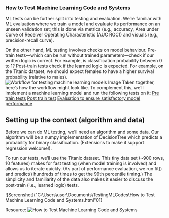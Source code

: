 ### How to Test Machine Learning Code and Systems

ML tests can be further split into testing and evaluation. We’re familiar with ML evaluation where we train a model and evaluate its performance on an unseen validation set; this is done via metrics (e.g., accuracy, Area under Curve of Receiver Operating Characteristic (AUC ROC)) and visuals (e.g., precision-recall curve).

On the other hand, ML testing involves checks on model behaviour. Pre-train tests—which can be run without trained parameters—check if our written logic is correct. For example, is classification probability between 0 to 1? Post-train tests check if the learned logic is expected. For example, on the Titanic dataset, we should expect females to have a higher survival probability (relative to males).
![Workflow for testing machine learning models Image](https://eugeneyan.com/assets/testing-ml-flow.jpg)
Taken together, here’s how the workflow might look like. To complement this, we’ll implement a machine learning model and run the following tests on it:
[Pre train tests](https://eugeneyan.com/writing/testing-ml/#pre-train-tests-to-ensure-correct-implementation1)
[Post train test](https://eugeneyan.com/writing/testing-ml/#post-train-tests-to-ensure-expected-learned-behaviour)
[Evaluation to ensure satisfactory model performance](https://eugeneyan.com/writing/testing-ml/#model-evaluation-to-ensure-satisfactory-performance)

## Setting up the context (algorithm and data)

Before we can do ML testing, we’ll need an algorithm and some data. Our algorithm will be a numpy implementation of DecisionTree which predicts a probability for binary classification. (Extensions to make it support regression welcome!).

To run our tests, we’ll use the Titanic dataset. This tiny data set (~900 rows, 10 features) makes for fast testing (when model training is involved) and allows us to iterate quickly. (As part of performance evaluation, we run fit() and predict() hundreds of times to get the 99th percentile timing.) The simplicity and familiarity of the data also makes it easier to discuss the post-train (i.e., learned logic) tests.

![Screenshot]("C:\Users\user\Documents\TestingMLCodes\How to Test Machine Learning Code and Systems.html"01)


Resource: ![How to Test Machine Learning Code and Systems](https://eugeneyan.com/writing/testing-ml/01)
